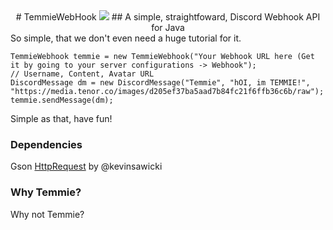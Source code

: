 <div style="text-align:center">
# TemmieWebHook
<img src ="https://media.tenor.co/images/7f4a3d7eb223757a5eb36b355948060b/raw" />
## A simple, straightfoward, Discord Webhook API for Java</div>
So simple, that we don't even need a huge tutorial for it.

```
TemmieWebhook temmie = new TemmieWebhook("Your Webhook URL here (Get it by going to your server configurations -> Webhook");
// Username, Content, Avatar URL
DiscordMessage dm = new DiscordMessage("Temmie", "hOI, im TEMMIE!", "https://media.tenor.co/images/d205ef37ba5aad7b84fc21f6ffb36c6b/raw");
temmie.sendMessage(dm);
```

Simple as that, have fun!

### Dependencies
Gson
[HttpRequest](https://github.com/kevinsawicki/http-request) by @kevinsawicki

### Why Temmie?
Why not Temmie?